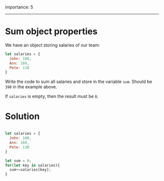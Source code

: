 importance: 5

---

# Sum object properties

We have an object storing salaries of our team:

```js
let salaries = {
  John: 100,
  Ann: 160,
  Pete: 130
}
```

Write the code to sum all salaries and store in the variable `sum`. Should be `390` in the example above.

If `salaries` is empty, then the result must be `0`.

# Solution 

```js

let salaries = {
  John: 100,
  Ann: 160,
  Pete: 130
}

let sum = 0;
for(let key in salaries){
  sum+=salaries[key];
}


```